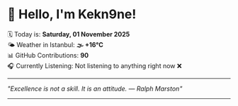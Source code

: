 # 👋 Hello, I'm Kekn9ne!

🗓️ Today is: **Saturday, 01 November 2025**  
🌤️ Weather in Istanbul: **🌫  +16°C**  
📊 GitHub Contributions: **90**  
🎧 Currently Listening: Not listening to anything right now ❌

---

_"Excellence is not a skill. It is an attitude.  — *Ralph Marston*"_

---
